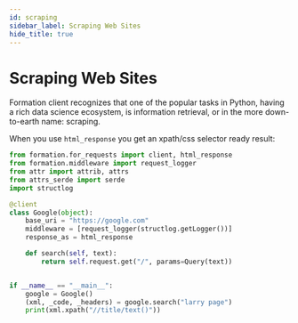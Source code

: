 ```yaml
---
id: scraping
sidebar_label: Scraping Web Sites
hide_title: true
---
```

# Scraping Web Sites

Formation client recognizes that one of the popular tasks in Python, having a rich data science ecosystem, is information retrieval, or in the more down-to-earth name: scraping.

When you use `html_response` you get an xpath/css selector ready result:

```py
from formation.for_requests import client, html_response
from formation.middleware import request_logger
from attr import attrib, attrs
from attrs_serde import serde
import structlog

@client
class Google(object):
    base_uri = "https://google.com"
    middleware = [request_logger(structlog.getLogger())]
    response_as = html_response

    def search(self, text):
        return self.request.get("/", params=Query(text))


if __name__ == "__main__":
    google = Google()
    (xml, _code, _headers) = google.search("larry page")
    print(xml.xpath("//title/text()"))
```